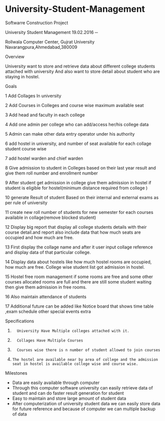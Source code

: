 # University-Student-Management
Softwarre Construction Project
 

University Student Management
19.02.2016
─

Rollwala Computer Center,
Gujrat University
Navarangpura,Ahmedabad,380009


Overview

University want to store and retrieve data about different college students attached with university  And also want to store detail about student who are staying in hostel.

Goals

1 Add Collages In university

2 Add Courses in Colleges and course wise maximum available seat

3 Add head and faculty in each college

4 Add one admin per college who can add/access her/his college data

5 Admin can make other data entry  operator under his authority

6 add hostel in university, and number of seat available for each collage student course wise

7 add hostel warden and chief warden


8 Give admission to student in Colleges based on their last year result and give them roll number and enrollment number

9 After student get admission in college give them admission in hostel if student is eligible for hostel(minimum distance required from college )

10 generate Result of student Based on their internal and external exams as per rule of university

11 create new roll number of students for new semester for each courses available in collage(remove blocked student)

12 Display big report that display all college students details with their course detail.and report also include data that how much seats are occupied and how much are free.

13 First display the collage name and after it user input collage reference and display data of that particular college.

14 Display data about hostels like how much hostel rooms are occupied, how much are free. College wise student list got admission in hostel.

15 Hostel free room management if some rooms are free and some other courses allocated rooms are full and there are still some student waiting then give them admission in free rooms.

16 Also maintain attendance of students

17 Additional future can be added like Notice board that shows time table ,exam schedule other special events extra

Specifications
1.       University Have Multiple colleges attached with it.
2.       Collages Have Multiple Courses
3.       Courses wise there is n number of student allowed to join courses
4.     The hostel are available near by area of college and the admission seat in hostel is available college wise and course wise.

Milestones
- Data are easily available through computer
- Through this computer software university can easily retrieve data of student and can do faster result generation for student
- Easy to maintain and store large amount of student data 
- After computerization of university student data we can easily store data for future reference and because of computer we can multiple backup of data
